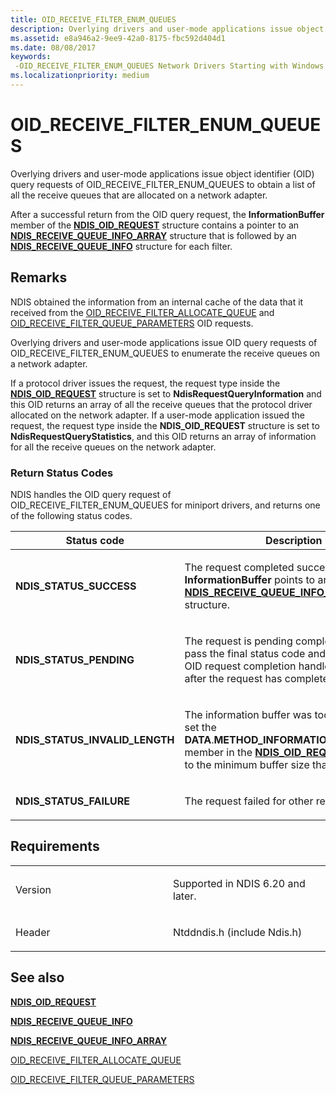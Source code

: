 ```yaml
---
title: OID_RECEIVE_FILTER_ENUM_QUEUES
description: Overlying drivers and user-mode applications issue object identifier (OID) query requests of OID_RECEIVE_FILTER_ENUM_QUEUES to obtain a list of all the receive queues that are allocated on a network adapter.
ms.assetid: e8a946a2-9ee9-42a0-8175-fbc592d404d1
ms.date: 08/08/2017
keywords: 
 -OID_RECEIVE_FILTER_ENUM_QUEUES Network Drivers Starting with Windows Vista
ms.localizationpriority: medium
---
```


# OID\_RECEIVE\_FILTER\_ENUM\_QUEUES


Overlying drivers and user-mode applications issue object identifier (OID) query requests of OID\_RECEIVE\_FILTER\_ENUM\_QUEUES to obtain a list of all the receive queues that are allocated on a network adapter.

After a successful return from the OID query request, the **InformationBuffer** member of the [**NDIS\_OID\_REQUEST**](https://docs.microsoft.com/windows-hardware/drivers/ddi/content/ndis/ns-ndis-_ndis_oid_request) structure contains a pointer to an [**NDIS\_RECEIVE\_QUEUE\_INFO\_ARRAY**](https://docs.microsoft.com/windows-hardware/drivers/ddi/content/ntddndis/ns-ntddndis-_ndis_receive_queue_info_array) structure that is followed by an [**NDIS\_RECEIVE\_QUEUE\_INFO**](https://docs.microsoft.com/windows-hardware/drivers/ddi/content/ntddndis/ns-ntddndis-_ndis_receive_queue_info) structure for each filter.

Remarks
-------

NDIS obtained the information from an internal cache of the data that it received from the [OID\_RECEIVE\_FILTER\_ALLOCATE\_QUEUE](oid-receive-filter-allocate-queue.md) and [OID\_RECEIVE\_FILTER\_QUEUE\_PARAMETERS](oid-receive-filter-queue-parameters.md) OID requests.

Overlying drivers and user-mode applications issue OID query requests of OID\_RECEIVE\_FILTER\_ENUM\_QUEUES to enumerate the receive queues on a network adapter.

If a protocol driver issues the request, the request type inside the [**NDIS\_OID\_REQUEST**](https://docs.microsoft.com/windows-hardware/drivers/ddi/content/ndis/ns-ndis-_ndis_oid_request) structure is set to **NdisRequestQueryInformation** and this OID returns an array of all the receive queues that the protocol driver allocated on the network adapter. If a user-mode application issued the request, the request type inside the **NDIS\_OID\_REQUEST** structure is set to **NdisRequestQueryStatistics**, and this OID returns an array of information for all the receive queues on the network adapter.

### Return Status Codes

NDIS handles the OID query request of OID\_RECEIVE\_FILTER\_ENUM\_QUEUES for miniport drivers, and returns one of the following status codes.

<table>
<colgroup>
<col width="50%" />
<col width="50%" />
</colgroup>
<thead>
<tr class="header">
<th>Status code</th>
<th>Description</th>
</tr>
</thead>
<tbody>
<tr class="odd">
<td><p><strong>NDIS_STATUS_SUCCESS</strong></p></td>
<td><p>The request completed successfully. The <strong>InformationBuffer</strong> points to an <a href="https://docs.microsoft.com/windows-hardware/drivers/ddi/content/ntddndis/ns-ntddndis-_ndis_receive_queue_info_array" data-raw-source="[&lt;strong&gt;NDIS_RECEIVE_QUEUE_INFO_ARRAY&lt;/strong&gt;](https://docs.microsoft.com/windows-hardware/drivers/ddi/content/ntddndis/ns-ntddndis-_ndis_receive_queue_info_array)"><strong>NDIS_RECEIVE_QUEUE_INFO_ARRAY</strong></a> structure.</p></td>
</tr>
<tr class="even">
<td><p><strong>NDIS_STATUS_PENDING</strong></p></td>
<td><p>The request is pending completion. NDIS will pass the final status code and results to the OID request completion handler of the caller after the request has completed.</p></td>
</tr>
<tr class="odd">
<td><p><strong>NDIS_STATUS_INVALID_LENGTH</strong></p></td>
<td><p>The information buffer was too short. NDIS set the <strong>DATA</strong>.<strong>METHOD_INFORMATION</strong>.<strong>BytesNeeded</strong> member in the <a href="https://docs.microsoft.com/windows-hardware/drivers/ddi/content/ndis/ns-ndis-_ndis_oid_request" data-raw-source="[&lt;strong&gt;NDIS_OID_REQUEST&lt;/strong&gt;](https://docs.microsoft.com/windows-hardware/drivers/ddi/content/ndis/ns-ndis-_ndis_oid_request)"><strong>NDIS_OID_REQUEST</strong></a> structure to the minimum buffer size that is required.</p></td>
</tr>
<tr class="even">
<td><p><strong>NDIS_STATUS_FAILURE</strong></p></td>
<td><p>The request failed for other reasons.</p></td>
</tr>
</tbody>
</table>

 

Requirements
------------

<table>
<colgroup>
<col width="50%" />
<col width="50%" />
</colgroup>
<tbody>
<tr class="odd">
<td><p>Version</p></td>
<td><p>Supported in NDIS 6.20 and later.</p></td>
</tr>
<tr class="even">
<td><p>Header</p></td>
<td>Ntddndis.h (include Ndis.h)</td>
</tr>
</tbody>
</table>

## See also


[**NDIS\_OID\_REQUEST**](https://docs.microsoft.com/windows-hardware/drivers/ddi/content/ndis/ns-ndis-_ndis_oid_request)

[**NDIS\_RECEIVE\_QUEUE\_INFO**](https://docs.microsoft.com/windows-hardware/drivers/ddi/content/ntddndis/ns-ntddndis-_ndis_receive_queue_info)

[**NDIS\_RECEIVE\_QUEUE\_INFO\_ARRAY**](https://docs.microsoft.com/windows-hardware/drivers/ddi/content/ntddndis/ns-ntddndis-_ndis_receive_queue_info_array)

[OID\_RECEIVE\_FILTER\_ALLOCATE\_QUEUE](oid-receive-filter-allocate-queue.md)

[OID\_RECEIVE\_FILTER\_QUEUE\_PARAMETERS](oid-receive-filter-queue-parameters.md)

 

 




